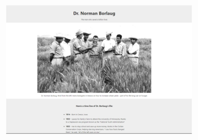 ![Markdown Image](https://github.com/cemalsezer/freecodecamp-responsive-web-design/blob/main/tribute-page/img/tribute-page.png)